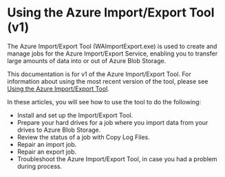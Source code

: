 <properties
    pageTitle="Using the Azure Import-Export Tool - v1 | Azure"
    description="Learn how to use the Import-Export tool to prepare hard drives for an import job, to repair an import job, or to repair an export job."
    author="muralikk"
    manager="syadav"
    editor="tysonn"
    services="storage"
    documentationcenter="" />
<tags
    ms.assetid="f77535bb-d577-438a-bdd3-e15a82e0c543"
    ms.service="storage"
    ms.workload="storage"
    ms.tgt_pltfrm="na"
    ms.devlang="na"
    ms.topic="article"
    ms.date="1/15/2017"
    wacn.date=""
    ms.author="muralikk" />

# Using the Azure Import/Export Tool (v1)

The Azure Import/Export Tool (WAImportExport.exe) is used to create and manage jobs for the Azure Import/Export Service, enabling you to transfer large amounts of data into or out of Azure Blob Storage.

This documentation is for v1 of the Azure Import/Export Tool. For information about using the most recent version of the tool, please see [Using the Azure Import/Export Tool](/documentation/articles/storage-import-export-tool-how-to/).

In these articles, you will see how to use the tool to do the following:

- Install and set up the Import/Export Tool.
- Prepare your hard drives for a job where you import data from your drives to Azure Blob Storage.
- Review the status of a job with Copy Log Files. 
- Repair an import job. 
- Repair an export job. 
- Troubleshoot the Azure Import/Export Tool, in case you had a problem during process. 
